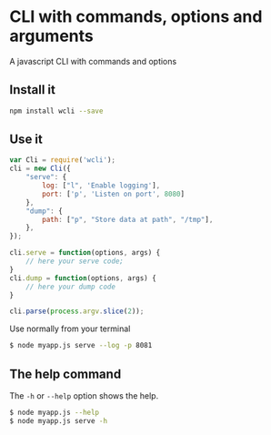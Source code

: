 # CLI with commands, options and arguments

A javascript CLI with commands and options

## Install it

```sh
npm install wcli --save
```

## Use it

```js
var Cli = require('wcli');
cli = new Cli({
    "serve": {
        log: ["l", 'Enable logging'],
        port: ['p', 'Listen on port', 8080]
    },
    "dump": {
        path: ["p", "Store data at path", "/tmp"],
    },
});

cli.serve = function(options, args) {
    // here your serve code;
}
cli.dump = function(options, args) {
    // here your dump code
}

cli.parse(process.argv.slice(2));
```

Use normally from your terminal

```sh
$ node myapp.js serve --log -p 8081
```

## The help command

The `-h` or `--help` option shows the help.

```sh
$ node myapp.js --help
$ node myapp.js serve -h
```


